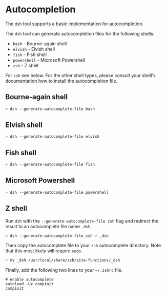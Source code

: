 # Autocompletion

The `dsh` tool supports a basic implementation for autocompletion.

The `dsh` tool can generate autocompletion files for the following shells:

* `bash` - Bourne-again shell
* `elvish` - Elvish shell
* `fish` - Fish shell
* `powershell` - Microsoft Powershell
* `zsh` - Z shell

For `zsh` see below. For the other shell types, please consult your shell's documentation
how to install the autocompletion file.

## Bourne-again shell

```bash
> dsh --generate-autocomplete-file bash
```

## Elvish shell

```bash
> dsh --generate-autocomplete-file elvish
```

## Fish shell

```bash
> dsh --generate-autocomplete-file fish
```

## Microsoft Powershell

```bash
> dsh --generate-autocomplete-file powershell
```

## Z shell

Run `dsh` with the `--generate-autocomplete-file zsh` flag and redirect the result
to an autocomplete file name `_dsh`.

```bash
> dsh --generate-autocomplete-file zsh > _dsh
```

Then copy the autocomplete file to your `zsh` autocomplete directory.
Note that this most likely will require `sudo`.

```bash
> mv _dsh /usr/local/share/zsh/site-functions/_dsh
```

Finally, add the following two lines to your `~/.zshrc` file.

```
# enable autocomplete
autoload -Uz compinit
compinit
```
